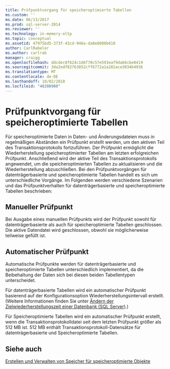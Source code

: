 ```yaml
---
title: Prüfpunktvorgang für speicheroptimierte Tabellen
ms.custom: ''
ms.date: 06/13/2017
ms.prod: sql-server-2014
ms.reviewer: ''
ms.technology: in-memory-oltp
ms.topic: conceptual
ms.assetid: 47975bd5-373f-43cd-946a-da8e8088b610
author: CarlRabeler
ms.author: carlrab
manager: craigg
ms.openlocfilehash: ddcdec0f624c1d6f70c57e593eaf9da66cbe0419
ms.sourcegitcommit: 3da2edf82763852cff6772a1a282ace3034b4936
ms.translationtype: MT
ms.contentlocale: de-DE
ms.lasthandoff: 10/02/2018
ms.locfileid: "48208980"
---
```

# <a name="checkpoint-operation-for-memory-optimized-tables"></a>Prüfpunktvorgang für speicheroptimierte Tabellen
  Für speicheroptimierte Daten in Daten- und Änderungsdateien muss in regelmäßigen Abständen ein Prüfpunkt erstellt werden, um den aktiven Teil des Transaktionsprotokolls fortzuführen. Der Prüfpunkt ermöglicht die Wiederherstellung speicheroptimierter Tabellen am letzten erfolgreichen Prüfpunkt. Anschließend wird der aktive Teil des Transaktionsprotokolls angewendet, um die speicheroptimierten Tabellen zu aktualisieren und die Wiederherstellung abzuschließen. Bei den Prüfpunktvorgängen für datenträgerbasierte und speicheroptimierte Tabellen handelt es sich um unterschiedliche Vorgänge. Im Folgenden werden verschiedene Szenarien und das Prüfpunktverhalten für datenträgerbasierte und speicheroptimierte Tabellen beschrieben:  
  
## <a name="manual-checkpoint"></a>Manueller Prüfpunkt  
 Bei Ausgabe eines manuellen Prüfpunkts wird der Prüfpunkt sowohl für datenträgerbasierte als auch für speicheroptimierte Tabellen geschlossen. Die aktive Datendatei wird geschlossen, obwohl sie möglicherweise teilweise gefüllt ist.  
  
## <a name="automatic-checkpoint"></a>Automatischer Prüfpunkt  
 Automatische Prüfpunkte werden für datenträgerbasierte und speicheroptimierte Tabellen unterschiedlich implementiert, da die Beibehaltung der Daten sich bei diesen beiden Tabellentypen unterscheidet.  
  
 Für datenträgerbasierte Tabellen wird ein automatischer Prüfpunkt basierend auf der Konfigurationsoption Wiederherstellungsintervall erstellt. (Weitere Informationen finden Sie unter [Ändern der Zielwiederherstellungszeit einer Datenbank &#40;SQL Server&#41;](../logs/change-the-target-recovery-time-of-a-database-sql-server.md).)  
  
 Für Speicheroptimierte Tabellen wird ein automatischer Prüfpunkt erstellt, wenn die Transaktionsprotokolldatei seit dem letzten Prüfpunkt größer als 512 MB ist. 512 MB enthält Transaktionsprotokoll-Datensätze für datenträgerbasierte und Speicheroptimierte Tabellen.  
  
## <a name="see-also"></a>Siehe auch  
 [Erstellen und Verwalten von Speicher für speicheroptimierte Objekte](creating-and-managing-storage-for-memory-optimized-objects.md)  
  
  
